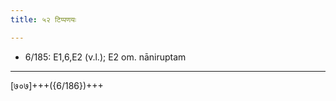 ```yaml
---
title: ५२ टिप्पणयः

---
```

- 6/185: E1,6,E2 (v.l.); E2 om. nāniruptam

____________________________________________


[७०७]+++({6/186})+++